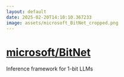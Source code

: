 ```yaml
---
layout: default
date: 2025-02-20T14:10:10.367233
image: assets/microsoft_BitNet_cropped.png
---
```


# [microsoft/BitNet](https://github.com/microsoft/BitNet)

Inference framework for 1-bit LLMs
